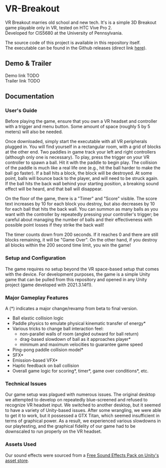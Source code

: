 # VR-Breakout
VR Breakout marries old school and new tech. It's is a simple 3D Breakout game playable only in VR, tested on HTC Vive Pro 2.   
Developed for CIS5680 at the University of Pennsylvania.

The source code of this project is available in this repository itself.  
The executable can be found in the Github releases (direct link [here](https://github.com/VR-Breakout/VR-Breakout/releases/tag/v1.0)).

## Demo & Trailer
Demo link TODO  
Trailer link TODO

## Documentation

### User's Guide
Before playing the game, ensure that you own a VR headset and controller with a trigger and menu button. Some amount of space (roughly 5 by 5 meters) will also be needed.

Once downloaded, simply start the executable with all VR peripherals plugged in. You will find yourself in a rectangular room, with a grid of blocks at the other end. Two paddles in game track your left and right controllers (although only one is necessary). To play, press the trigger on your VR controller to spawn a ball. Hit it with the paddle to begin play. The collision of the paddle is much like a real life one (e.g., hit the ball harder to make the ball go faster). If a ball hits a block, the block will be destroyed. At some point, balls will bounce back to the player, and will need to be struck again. If the ball hits the back wall behind your starting position, a breaking sound effect will be heard, and that ball will disappear. 

On the floor of the game, there is a "Timer" and "Score" visible. The score text increases by 10 for each block you destroy, but also decreases by 10 for each ball that hits the back wall. You can summon as many balls as you want with the controller by repeatedly pressing your controller's trigger; be careful about managing the number of balls and their effectiveness with possible point losses if they strike the back wall!

The timer counts down from 200 seconds. If it reaches 0 and there are still blocks remaining, it will be "Game Over". On the other hand, if you destroy all blocks within the 200 second time limit, you win the game!

### Setup and Configuration
The game requires no setup beyond the VR space-based setup that comes with the device. For development purposes, the game is a simple Unity game that can be pulled from this repository and opened in any Unity project (game developed with 2021.3.14f1). 

### Major Gameplay Features
A (*) indicates a major change/revamp from beta to final version.
- Ball elastic collision logic
- Paddle physics to emulate physical kinematic transfer of energy*
- Various tricks to change ball interaction feel:
  - non-parallel walls of room (angled outward for ball return)
  - drag-based slowdown of ball as it approaches player*
  - minimum and maximum velocities to guarantee game speed
- Ping-pong paddle collision model*
- SFX*
- Emission-based VFX*
- Haptic feedback on ball collision
- Overall game logic for scoring*, timer*, game over conditions*, etc.

### Technical Issues
Our game setup was plagued with numerous issues. The original desktop we attempted to develop on repeatedly blue-screened and refused to recognize VR headset input. We switched to another desktop, but it seemed to have a variety of Unity-based issues. After some wrangling, we were able to get it to work, but it possessed a GTX Titan, which seemed insufficient in terms of graphical power. As a result, we experienced various slowdowns in our playtesting, and the graphical fidelity of our game had to be downscaled to run properly on the VR headset.

### Assets Used
Our sound effects were sourced from a [Free Sound Effects Pack on Unity's asset store](https://assetstore.unity.com/packages/audio/sound-fx/free-sound-effects-pack-155776).
